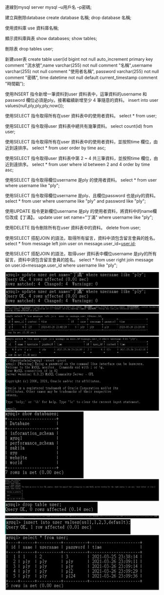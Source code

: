 連線到mysql server
mysql –u用戶名  –p密碼;

建立與刪除database
create database 名稱;
drop database 名稱;

使用資料庫
use 資料庫名稱;

顯示資料庫與表
show databases;
show tables;

刪除表
drop tables user;

新建user表
create table user(id bigint not null auto_increment primary key comment "流水號",name varchar(255) not null comment "名稱",username varchar(255) not null comment "使用者名稱", password varchar(255) not null comment "密碼", time datetime not null default current_timestamp comment "時間戳");


使用INSERT 指令新增一筆資料到user 資料表中，這筆資料的username 和password 欄位必須是ply。接著繼續新增至少 4 筆隨意的資料。
insert into user values(null,ply,ply,ply,now());

使用SELECT 指令取得所有在user 資料表中的使用者資料。
select * from user;

使用SELECT 指令取得user 資料表中總共有幾筆資料。
select count(id) from user;

使用SELECT 指令取得所有在user 資料表中的使用者資料，並按照time 欄位，由近到遠排序。
select * from user order by time asc;

使用SELECT 指令取得user 資料表中第 2 ~ 4 共三筆資料，並按照time 欄位，由近到遠排序。
select * from user where id between 2 and 4 order by time asc;

使用SELECT 指令取得欄位username 是ply 的使用者資料。
select * from user where username like "ply";

使用SELECT 指令取得欄位username 是ply、且欄位password 也是ply的資料。
select * from user where username like "ply" and password like "ply";

使用UPDATE 指令更新欄位username 是ply 的使用者資料，將資料中的name欄位改成【丁滿】。
update user set name="丁滿" where username like "ply";

使用DELETE 指令刪除所有在user 資料表中的資料。
delete from user;

使用SELECT 搭配JOIN 的語法，取得所有留言，資料中須包含留言會員的姓名。
select * from message left join user on message.user_id=[user.id](http://user.id/);

使用SELECT 搭配JOIN 的語法，取得user 資料表中欄位username 是ply的所有留言，資料中須包含留言會員的姓名。
select * from user right join message on user.id=message.user_id where username like "ply";


![image](https://github.com/abc820219/codeingtranning/blob/main/week5/images/1.jpg)
![image](https://github.com/abc820219/codeingtranning/blob/main/week5/images/1.jpg)
![image](https://github.com/abc820219/codeingtranning/blob/main/week5/images/3.jpg)
![image](https://github.com/abc820219/codeingtranning/blob/main/week5/images/4.jpg)
![image](https://github.com/abc820219/codeingtranning/blob/main/week5/images/5.jpg)
![image](https://github.com/abc820219/codeingtranning/blob/main/week5/images/6.jpg)
![image](https://github.com/abc820219/codeingtranning/blob/main/week5/images/7.jpg)
![image](https://github.com/abc820219/codeingtranning/blob/main/week5/images/8.jpg)
![image](https://github.com/abc820219/codeingtranning/blob/main/week5/images/9.jpg)
![image](https://github.com/abc820219/codeingtranning/blob/main/week5/images/10.jpg)
![image](https://github.com/abc820219/codeingtranning/blob/main/week5/images/11.jpg)
![image](https://github.com/abc820219/codeingtranning/blob/main/week5/images/12.jpg)
